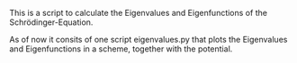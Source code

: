 This is a script to calculate the Eigenvalues and Eigenfunctions of the Schrödinger-Equation.

As of now it consits of one script eigenvalues.py that plots the Eigenvalues and Eigenfunctions in a scheme, together with the potential.
